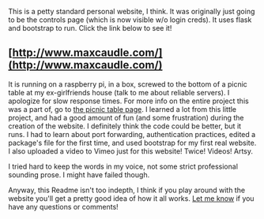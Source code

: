 This is a petty standard personal website, I think. It was originally just going
to be the controls page (which is now visible w/o login creds). It uses flask and bootstrap to run. Click the link below to see it!

## [http://www.maxcaudle.com/](http://www.maxcaudle.com/)

It is running on a raspberry pi, in a box, screwed to the bottom of a picnic table at my ex-girlfriends house (talk to me about reliable servers). I apologize for slow response times. For more info on the entire project this was a part of, go to [the picnic table page](http://www.maxcaudle.com:5000/http://www.maxcaudle.com:5000/table). I learned a lot from this little project, and had a good amount of fun (and some frustration) during the creation of the website. I definitely think the code could be better, but it runs. I had to learn about port forwarding, authentication practices, edited a package's file for the first time, and used bootstrap for my first real website. I also uploaded a video to Vimeo just for this website! Twice! Videos! Artsy.

I tried hard to keep the words in my voice, not some strict professional sounding prose. I might have failed though.

Anyway, this Readme isn't too indepth, I think if you play around with the website you'll get a pretty good idea of how it all works. [Let me know](http://www.maxcaudle.com:5000/contact) if you have any questions or comments!
